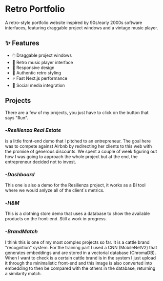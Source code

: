 # Retro Portfolio

A retro-style portfolio website inspired by 90s/early 2000s software interfaces, featuring draggable project windows and a vintage music player.

## ✨ Features

- 🖱️ Draggable project windows
- 🎵 Retro music player interface
- 📱 Responsive design
- 🎨 Authentic retro styling
- ⚡ Fast Next.js performance
- 🔗 Social media integration

## Projects
There are a few of my projects, you just have to click on the button that says "Run".

### -*Resilienza Real Estate* 
is a little front-end demo that I pitched to an entrepreneur. The goal here was to compete against Airbnb by redirecting her clients to this web with the promise of generous discounts. We spent a couple of week figuring out how I was going to approach the whole project but at the end, the entrepreneur decided not to invest.

### -*Dashboard* 
This one is also a demo for the Resilienza project, it works as a BI tool where we would anlyze all of the client´s metrics.

### -*H&M* 
This is a clothing store demo that uses a database to show the available products on the front-end. Still a work in progress.

### -*BrandMatch* 
I think this is one of my most complex projects so far. It is a cattle brand "recognition" system. For the training part I used a CNN (MobileNetV2) that generates embeddings and are stored in a vectorial database (ChromaDB). When I want to check is a certain cattle brand is in the system I just upload it through the minimalistic front-end and this image is also converted into embedding to then be compared with the others in the database, returning a similarity match.